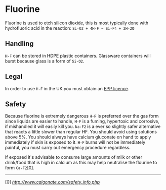 Fluorine
==
Fluorine is used to etch silicon dioxide, this is most typically done with hydrofluoric acid in the reaction:
`Si-O2 + 4H-F → Si-F4 + 2H-2O`

## Handling  
`H-F` can be stored in HDPE plastic containers. Glassware containers will burst because glass is a form of `Si-O2`.

## Legal  
In order to use `H-F` in the UK you must obtain an [EPP licence](https://www.gov.uk/government/publications/supplying-explosives-precursors/supplying-explosives-precursors-and-poison).

## Safety
Because fluorine is extremely dangerous `H-F` is preferred over the gas form since liquids are easier to handle, `H-F` is a fuming, hypertoxic and corrosive, if mishandled it will easily kill you. `Na-F2` is a ever so slightly safer alternative that reacts a little slower than regular HF. You should avoid using solutions above 5%. You should always have calcium gluconate on hand to apply immediately if skin is exposed to it. `H-F` burns will not be immediately painful, you must carry out emergency procedure regardless.

If exposed it's advisable to consume large amounts of milk or other drink/food that is high in calcium as this may help neutralise the flourine to form `Ca-F2`[0].

---
[0] *http://www.calgonate.com/safety_info.php*
